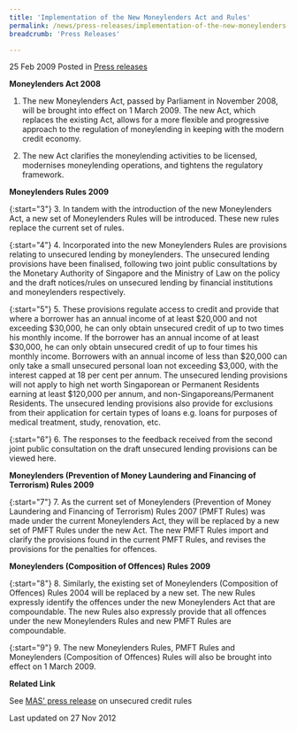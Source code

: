```yaml
---
title: 'Implementation of the New Moneylenders Act and Rules'
permalink: /news/press-releases/implementation-of-the-new-moneylenders-act-and-rules
breadcrumb: 'Press Releases'

---
```



25 Feb 2009 Posted in [Press releases](/news/press-releases)

**Moneylenders Act 2008**

1. The new Moneylenders Act, passed by Parliament in November 2008, will be brought into effect on 1 March 2009. The new Act, which replaces the existing Act, allows for a more flexible and progressive approach to the regulation of moneylending in keeping with the modern credit economy. 

2. The new Act clarifies the moneylending activities to be licensed, modernises moneylending operations, and tightens the regulatory framework.

**Moneylenders Rules 2009**

{:start="3"}
3. In tandem with the introduction of the new Moneylenders Act, a new set of Moneylenders Rules will be introduced. These new rules replace the current set of rules.

{:start="4"}
4. Incorporated into the new Moneylenders Rules are provisions relating to unsecured lending by moneylenders. The unsecured lending provisions have been finalised, following two joint public consultations by the Monetary Authority of Singapore and the Ministry of Law on the policy and the draft notices/rules on unsecured lending by financial institutions and moneylenders respectively.

{:start="5"}
5. These provisions regulate access to credit and provide that where a borrower has an annual income of at least $20,000 and not exceeding $30,000, he can only obtain unsecured credit of up to two times his monthly income. If the borrower has an annual income of at least $30,000, he can only obtain unsecured credit of up to four times his monthly income. Borrowers with an annual income of less than $20,000 can only take a small unsecured personal loan not exceeding $3,000, with the interest capped at 18 per cent per annum. The unsecured lending provisions will not apply to high net worth Singaporean or Permanent Residents earning at least $120,000 per annum, and non-Singaporeans/Permanent Residents. The unsecured lending provisions also provide for exclusions from their application for certain types of loans e.g. loans for purposes of medical treatment, study, renovation, etc.

{:start="6"}
6. The responses to the feedback received from the second joint public consultation on the draft unsecured lending provisions can be viewed here.


**Moneylenders (Prevention of Money Laundering and Financing of Terrorism) Rules 2009**

{:start="7"}
7. As the current set of Moneylenders (Prevention of Money Laundering and Financing of Terrorism) Rules 2007 (PMFT Rules) was made under the current Moneylenders Act, they will be replaced by a new set of PMFT Rules under the new Act. The new PMFT Rules import and clarify the provisions found in the current PMFT Rules, and revises the provisions for the penalties for offences.


**Moneylenders (Composition of Offences) Rules 2009** 

{:start="8"}
8. Similarly, the existing set of Moneylenders (Composition of Offences) Rules 2004 will be replaced by a new set. The new Rules expressly identify the offences under the new Moneylenders Act that are compoundable. The new Rules also expressly provide that all offences under the new Moneylenders Rules and new PMFT Rules are compoundable.

{:start="9"}
9. The new Moneylenders Rules, PMFT Rules and Moneylenders (Composition of Offences) Rules will also be brought into effect on 1 March 2009.

**Related Link**

See [MAS' press release](https://www.mas.gov.sg/news/media-releases/2009/mas-implements-revised-unsecured-credit-rules-for-financial-institutions) on unsecured credit rules

<p class="right-side-updated">Last updated on 27 Nov 2012</p>

